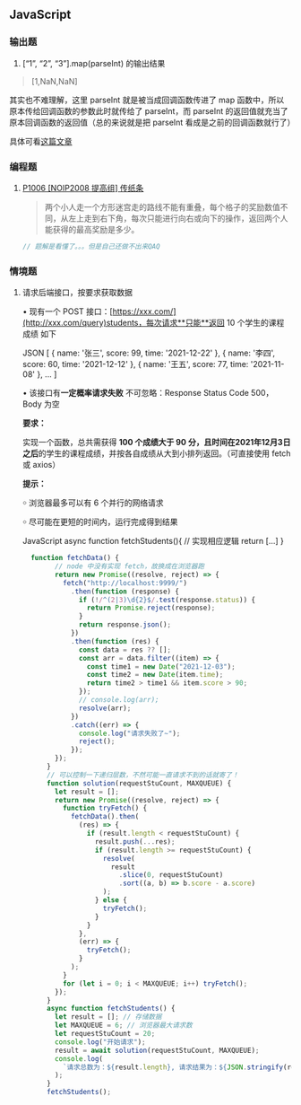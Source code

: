## JavaScript

### 输出题

1. [“1”, “2”, “3”].map(parseInt) 的输出结果

> [1,NaN,NaN]

其实也不难理解，这里 parseInt 就是被当成回调函数传进了 map 函数中，所以原本传给回调函数的参数此时就传给了 parseInt，而 parseInt 的返回值就充当了原本回调函数的返回值（总的来说就是把 parseInt 看成是之前的回调函数就行了）

具体可看[这篇文章](https://blog.csdn.net/freshlover/article/details/19034079)

### 编程题

1. [P1006 [NOIP2008 提高组] 传纸条](https://www.luogu.com.cn/problem/P1006)

   > 两个小人走一个方形迷宫走的路线不能有重叠，每个格子的奖励数值不同，从左上走到右下角，每次只能进行向右或向下的操作，返回两个人能获得的最高奖励是多少。

   ```c++
   // 题解是看懂了。。。但是自己还做不出来QAQ
   ```

   

### 情境题

1. 请求后端接口，按要求获取数据

   • 现有一个 POST 接口：[https://xxx.com/](http://xxx.com/query)students，每次请求**只能**返回 10 个学生的课程成绩 如下

   JSON [   { name: '张三', score: 99, time: '2021-12-22' },   { name: '李四', score: 60, time: '2021-12-12' },   { name: '王五', score: 77, time: '2021-11-08' },   ... ]

   • 该接口有**一定概率请求失败** 不可忽略：Response Status Code 500，Body 为空

   **要求：**

   实现一个函数，总共需获得 **100 个成绩大于 90 分，且时间在2021年12月3日之后**的学生的课程成绩，并按各自成绩从大到小排列返回。（可直接使用 fetch 或 axios）

   **提示：**

   ￮ 浏览器最多可以有 6 个并行的网络请求

   ￮ 尽可能在更短的时间内，运行完成得到结果

    

   JavaScript async function fetchStudents(){    // 实现相应逻辑    return [...] }

   ```js
     function fetchData() {
           // node 中没有实现 fetch，故换成在浏览器跑
           return new Promise((resolve, reject) => {
             fetch("http://localhost:9999/")
               .then(function (response) {
                 if (!/^(2|3)\d{2}$/.test(response.status)) {
                   return Promise.reject(response);
                 }
                 return response.json();
               })
               .then(function (res) {
                 const data = res ?? [];
                 const arr = data.filter((item) => {
                   const time1 = new Date("2021-12-03");
                   const time2 = new Date(item.time);
                   return time2 > time1 && item.score > 90;
                 });
                 // console.log(arr);
                 resolve(arr);
               })
               .catch((err) => {
                 console.log("请求失败了~");
                 reject();
               });
           });
         }
         // 可以控制一下递归层数，不然可能一直请求不到的话就寄了！
         function solution(requestStuCount, MAXQUEUE) {
           let result = [];
           return new Promise((resolve, reject) => {
             function tryFetch() {
               fetchData().then(
                 (res) => {
                   if (result.length < requestStuCount) {
                     result.push(...res);
                     if (result.length >= requestStuCount) {
                       resolve(
                         result
                           .slice(0, requestStuCount)
                           .sort((a, b) => b.score - a.score)
                       );
                     } else {
                       tryFetch();
                     }
                   }
                 },
                 (err) => {
                   tryFetch();
                 }
               );
             }
             for (let i = 0; i < MAXQUEUE; i++) tryFetch();
           });
         }
         async function fetchStudents() {
           let result = []; // 存储数据
           let MAXQUEUE = 6; // 浏览器最大请求数
           let requestStuCount = 20;
           console.log("开始请求");
           result = await solution(requestStuCount, MAXQUEUE);
           console.log(
             `请求总数为：${result.length}, 请求结果为：${JSON.stringify(result)}`
           );
         }
         fetchStudents();
   ```

   